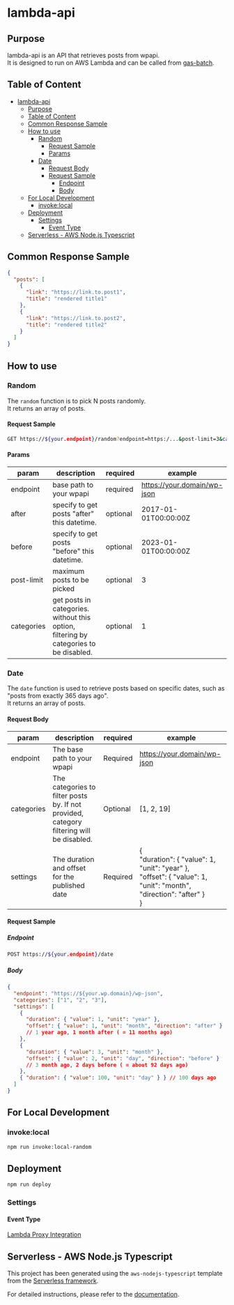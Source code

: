 # lambda-api

## Purpose

lambda-api is an API that retrieves posts from wpapi.\
It is designed to run on AWS Lambda and can be called from [gas-batch](../gas-batch/README.md).

## Table of Content

- [lambda-api](#lambda-api)
  - [Purpose](#purpose)
  - [Table of Content](#table-of-content)
  - [Common Response Sample](#common-response-sample)
  - [How to use](#how-to-use)
    - [Random](#random)
      - [Request Sample](#request-sample)
      - [Params](#params)
    - [Date](#date)
      - [Request Body](#request-body)
      - [Request Sample](#request-sample-1)
        - [Endpoint](#endpoint)
        - [Body](#body)
  - [For Local Development](#for-local-development)
    - [invoke:local](#invokelocal)
  - [Deployment](#deployment)
    - [Settings](#settings)
      - [Event Type](#event-type)
  - [Serverless - AWS Node.js Typescript](#serverless---aws-nodejs-typescript)

## Common Response Sample

<!-- TODO Content-Type: application/json -->

```json
{
  "posts": [
    {
      "link": "https://link.to.post1",
      "title": "rendered title1"
    },
    {
      "link": "https://link.to.post2",
      "title": "rendered title2"
    }
  ]
}
```

## How to use

### Random

The `random` function is to pick N posts randomly.\
It returns an array of posts.

#### Request Sample

```sh
GET https://${your.endpoint}/random?endpoint=https:/...&post-limit=3&categories=1&categories=2&categories=3...
```

#### Params

| param      | description                                                                           | required | example                     |
| ---------- | ------------------------------------------------------------------------------------- | -------- | --------------------------- |
| endpoint   | base path to your wpapi                                                               | required | https://your.domain/wp-json |
| after      | specify to get posts "after" this datetime.                                           | optional | 2017-01-01T00:00:00Z        |
| before     | specify to get posts "before" this datetime.                                          | optional | 2023-01-01T00:00:00Z        |
| post-limit | maximum posts to be picked                                                            | optional | 3                           |
| categories | get posts in categories. without this option, filtering by categories to be disabled. | optional | 1                           |

### Date

The `date` function is used to retrieve posts based on specific dates, such as "posts from exactly 365 days ago".\
It returns an array of posts.

#### Request Body

| param      | description                                                                              | required | example                                                                                                                           |
| ---------- | ---------------------------------------------------------------------------------------- | -------- | --------------------------------------------------------------------------------------------------------------------------------- |
| endpoint   | The base path to your wpapi                                                              | Required | https://your.domain/wp-json                                                                                                       |
| categories | The categories to filter posts by. If not provided, category filtering will be disabled. | Optional | [1, 2, 19]                                                                                                                        |
| settings   | The duration and offset for the published date                                           | Required | {<br /> "duration": { "value": 1, "unit": "year" },<br /> "offset": { "value": 1, "unit": "month", "direction": "after" }<br /> } |

#### Request Sample

##### Endpoint

```sh
POST https://${your.endpoint}/date
```

##### Body

```JSON
{
  "endpoint": "https://${your.wp.domain}/wp-json",
  "categories": ["1", "2", "3"],
  "settings": [
    {
      "duration": { "value": 1, "unit": "year" },
      "offset": { "value": 1, "unit": "month", "direction": "after" }
      // 1 year ago, 1 month after ( = 11 months ago)
    },
    {
      "duration": { "value": 3, "unit": "month" },
      "offset": { "value": 2, "unit": "day", "direction": "before" }
      // 3 month ago, 2 days before ( = about 92 days ago)
    },
    { "duration": { "value": 100, "unit": "day" } } // 100 days ago
  ]
}

```

## For Local Development

### invoke:local

```sh
npm run invoke:local-random
```

## Deployment

```sh
npm run deploy
```

### Settings

#### Event Type

[Lambda Proxy Integration](https://www.serverless.com/framework/docs/providers/aws/events/apigateway#lambda-proxy-integration)

## Serverless - AWS Node.js Typescript

This project has been generated using the `aws-nodejs-typescript` template from the [Serverless framework](https://www.serverless.com/).

For detailed instructions, please refer to the [documentation](https://www.serverless.com/framework/docs/providers/aws/).

<!-- TODO unit test -->
<!-- TODO lint-staged の prettier で対象外になっているファイルがある -->
<!-- TODO refactor and clear TODOs -->
